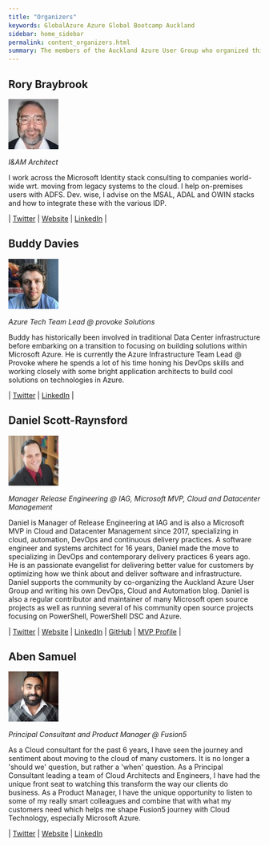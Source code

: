 ```yaml
---
title: "Organizers"
keywords: GlobalAzure Azure Global Bootcamp Auckland
sidebar: home_sidebar
permalink: content_organizers.html
summary: The members of the Auckland Azure User Group who organized this event.
---
```


## Rory Braybrook

![Rory Braybrook](/images/RoryBraybrook.jpg)

_I&AM Architect_

I work across the Microsoft Identity stack consulting to companies world-wide wrt. moving from legacy systems to the cloud. I help on-premises users with ADFS. Dev. wise, I advise on the MSAL, ADAL and OWIN stacks and how to integrate these with the various IDP.

| [Twitter](https://twitter.com/rbrayb) | [Website](https://medium.com/the-new-control-plane) | [LinkedIn](https://www.linkedin.com/in/rory-braybrook-6050a521/) |

## Buddy Davies

![Buddy Davies](/images/BuddyDavies.jpg)

_Azure Tech Team Lead @ provoke Solutions_

Buddy has historically been involved in traditional Data Center infrastructure before embarking on a transition to focusing on building solutions within Microsoft Azure. He is currently the Azure Infrastructure Team Lead @ Provoke where he spends a lot of his time honing his DevOps skills and working closely with some bright application architects to build cool solutions on technologies in Azure.

| [Twitter](https://www.twitter.com/AucklandAzure) | [LinkedIn](https://www.linkedin.com/in/buddydavies/) |

## Daniel Scott-Raynsford

![Daniel Scott-Raynsford](/images/DanScottRaynsford.jpg)

_Manager Release Engineering @ IAG, Microsoft MVP, Cloud and Datacenter Management_

Daniel is Manager of Release Engineering at IAG and is also a Microsoft MVP in Cloud and Datacenter Management since 2017, specializing in cloud, automation, DevOps and continuous delivery practices. A software engineer and systems architect for 16 years, Daniel made the move to specializing in DevOps and contemporary delivery practices 6 years ago. He is an passionate evangelist for delivering better value for customers by optimizing how we think about and deliver software and infrastructure. Daniel supports the community by co-organizing the Auckland Azure User Group and writing his own DevOps, Cloud and Automation blog. Daniel is also a regular contributor and maintainer of many Microsoft open source projects as well as running several of his community open source projects focusing on PowerShell, PowerShell DSC and Azure.

| [Twitter](https://twitter.com/dscottraynsford) | [Website](http://dscottraynsford.com/) | [LinkedIn](https://www.linkedin.com/in/dscottraynsford/) | [GitHub](https://github.com/PlagueHO) | [MVP Profile](https://mvp.microsoft.com/en-us/PublicProfile/5002340) |

## Aben Samuel

![Daniel Scott-Raynsford](/images/AbenSamuel.jpg)

_Principal Consultant and Product Manager @ Fusion5_

As a Cloud consultant for the past 6 years, I have seen the journey and sentiment about moving to the cloud of many customers. It is no longer a 'should we' question, but rather a 'when' question. As a Principal Consultant leading a team of Cloud Architects and Engineers, I have had the unique front seat to watching this transform the way our clients do business. As a Product Manager, I have the unique opportunity to listen to some of my really smart colleagues and combine that with what my customers need which helps me shape Fusion5 journey with Cloud Technology, especially Microsoft Azure.

| [Twitter](https://twitter.com/neop26) | [Website](http://wellytonian.com) | [LinkedIn](https://www.linkedin.com/in/abensamuel/)
